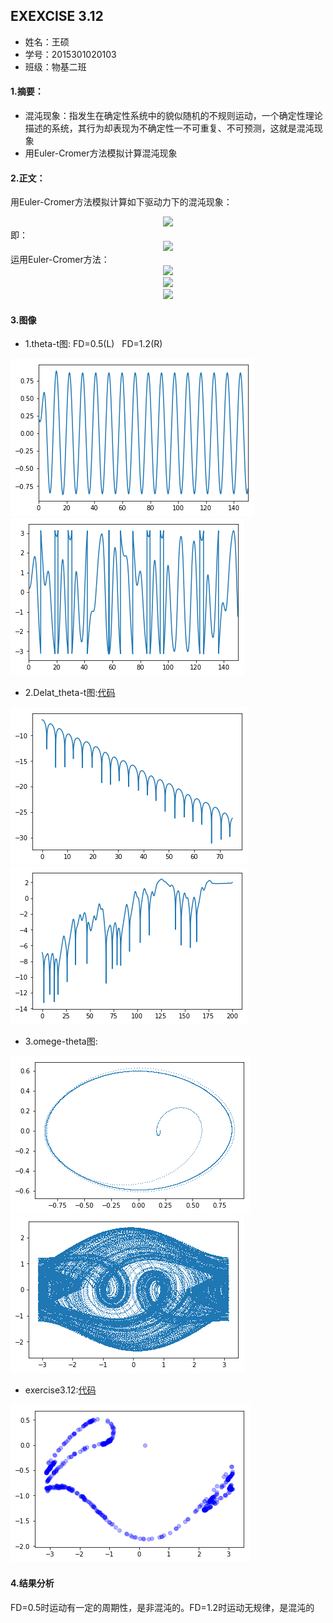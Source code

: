 ## EXEXCISE 3.12    
* 姓名：王硕
* 学号：2015301020103
* 班级：物基二班    
#### 1.摘要：
* 混沌现象：指发生在确定性系统中的貌似随机的不规则运动，一个确定性理论描述的系统，其行为却表现为不确定性一不可重复、不可预测，这就是混沌现象
* 用Euler-Cromer方法模拟计算混沌现象    
#### 2.正文：    
用Euler-Cromer方法模拟计算如下驱动力下的混沌现象：    
<div align=center>

<img src="http://latex.codecogs.com/gif.latex?\frac{\mathrm{d}\,\theta\,^{2}}{\mathrm{d}\,t^2}=-\frac{g}{l}sin\theta\,-q\frac{\mathrm{d}\,\theta\,}{\mathrm{d}\,t}+F_{D}sin(\Omega\,_{D}t)">    
</div>
即：    
<div align=center>

<img src="http://latex.codecogs.com/gif.latex?\frac{\mathrm{d}\,\omega}{\mathrm{d}\,t}=-\frac{g}{l}sin\theta\,-q\frac{\mathrm{d}\,\theta\,}{\mathrm{d}\,t}+F_{D}sin(\Omega\,_{D}t)">    
</div>
运用Euler-Cromer方法：    
<div align=center>

<img src="http://latex.codecogs.com/gif.latex?\omega_{i+1}=\omega_{i}-[(\frac{g}{l})sin\theta_{i}-q\omega_{i}+F_{D}sin(\Omega_{D})]\Delta\,t">    
</div>
<div align=center>

<img src="http://latex.codecogs.com/gif.latex?\theta_{i+1}=\theta_{i}+\omega_{i+1}\Delta\,t">     
</div>
<div align=center>

<img src="http://latex.codecogs.com/gif.latex?t_{i+1}=t_{i}+\Delta\,t">    
</div>    

#### 3.图像
* 1.theta-t图: FD=0.5(L)    FD=1.2(R)    

![](https://github.com/March0ns/Computional_Physics_N2015301020103/blob/master/EXERCISE/F6_c_1.png)![](https://github.com/March0ns/Computional_Physics_N2015301020103/blob/master/EXERCISE/F6_c_2.png)    

* 2.Delat_theta-t图:[代码](https://github.com/March0ns/Computional_Physics_N2015301020103/blob/master/EXERCISE/temp6a.py)    

![](https://github.com/March0ns/Computional_Physics_N2015301020103/blob/master/EXERCISE/F6_a_1.png)
![](https://github.com/March0ns/Computional_Physics_N2015301020103/blob/master/EXERCISE/F6_a_2.png)    

* 3.omege-theta图:    

![](https://github.com/March0ns/Computional_Physics_N2015301020103/blob/master/EXERCISE/F6_b_1.png)
![](https://github.com/March0ns/Computional_Physics_N2015301020103/blob/master/EXERCISE/F6_b_2.png)    

* exercise3.12:[代码](https://github.com/March0ns/Computional_Physics_N2015301020103/blob/master/EXERCISE/temp6b.py)

![](https://github.com/March0ns/Computional_Physics_N2015301020103/blob/master/EXERCISE/F6_d_2.png)    

#### 4.结果分析     
FD=0.5时运动有一定的周期性，是非混沌的。FD=1.2时运动无规律，是混沌的

   
       


    

